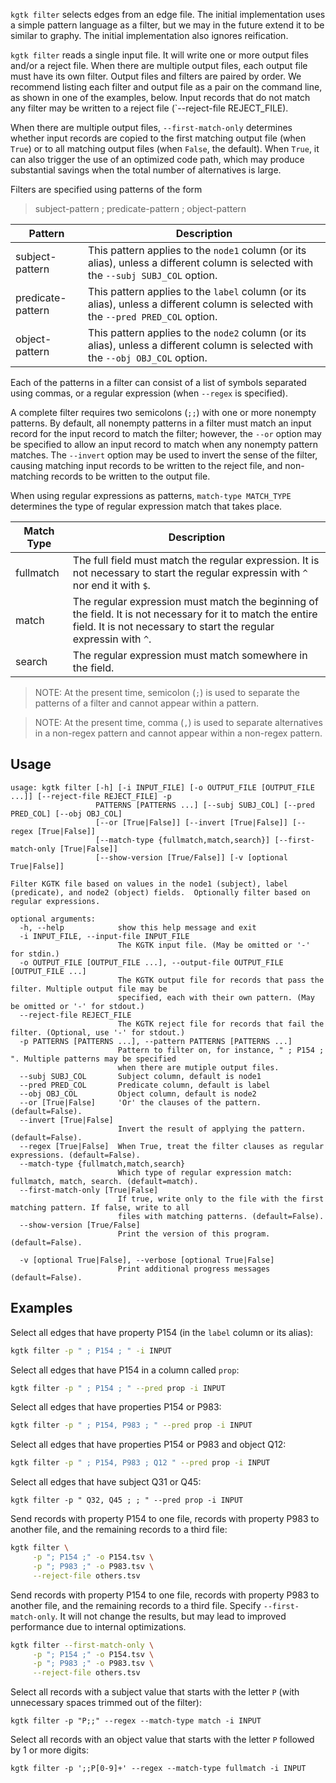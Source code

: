 `kgtk filter` selects edges from an edge file. The initial implementation uses
a simple pattern language as a filter, but we may in the future extend it to be
similar to graphy. The initial implementation also ignores reification.

`kgtk filter` reads a single input file. It will write one or more output files and/or a reject file.
When there are multiple output files, each output file must have its own filter.
Output files and filters are paired by order.  We recommend listing each filter
and output file as a pair on the command line, as shown in one of the examples, below.
Input records that do not match any filter may be written to a reject file
(`--reject-file REJECT_FILE).

When there are multiple output files, `--first-match-only` determines whether
input records are copied to the first matching output file (when `True`) or to
all matching output files (when `False`, the default).  When `True`, it can also trigger
the use of an optimized code path, which may produce substantial savings when the
total number of alternatives is large.

Filters are specified using patterns of the form

> subject-pattern ; predicate-pattern ; object-pattern

Pattern | Description
------- | -----------
subject-pattern | This pattern applies to the `node1` column (or its alias), unless a different column is selected with the `--subj SUBJ_COL` option.
predicate-pattern | This pattern applies to the `label` column (or its alias), unless a different column is selected with the `--pred PRED_COL` option.
object-pattern | This pattern applies to the `node2` column (or its alias), unless a different column is selected with the `--obj OBJ_COL` option.

Each of the patterns in a filter can consist of a list of symbols separated using commas,
or a regular expression (when `--regex` is specified).

A complete filter requires two semicolons (`;;`) with one or more nonempty patterns.  By default,
all nonempty patterns in a filter must match an input record for the input record to match the
filter; however, the `--or` option may be specified to allow an input record to match when any
nonempty pattern matches.  The `--invert` option may be used to invert the
sense of the filter, causing matching input records to be written to the
reject file, and non-matching records to be written to the output file.

When using regular expressions as patterns, `match-type MATCH_TYPE` determines the type of
regular expression match that takes place.

Match Type | Description
---------- | -----------
fullmatch  | The full field must match the regular expression.  It is not necessary to start the regular expressin with `^` nor end it with `$`.
match      | The regular expression must match the beginning of the field.  It is not necessary for it to match the entire field.  It is not necessary to start the regular expressin with `^`.
search     | The regular expression must match somewhere in the field.

> NOTE: At the present time, semicolon (`;`) is used to separate the patterns of a filter and cannot appear within a pattern.

> NOTE: At the present time, comma (`,`) is used to separate alternatives in a non-regex pattern and cannot appear within a non-regex pattern.

## Usage

```
usage: kgtk filter [-h] [-i INPUT_FILE] [-o OUTPUT_FILE [OUTPUT_FILE ...]] [--reject-file REJECT_FILE] -p
                   PATTERNS [PATTERNS ...] [--subj SUBJ_COL] [--pred PRED_COL] [--obj OBJ_COL]
                   [--or [True|False]] [--invert [True|False]] [--regex [True|False]]
                   [--match-type {fullmatch,match,search}] [--first-match-only [True|False]]
                   [--show-version [True/False]] [-v [optional True|False]]

Filter KGTK file based on values in the node1 (subject), label (predicate), and node2 (object) fields.  Optionally filter based on regular expressions.

optional arguments:
  -h, --help            show this help message and exit
  -i INPUT_FILE, --input-file INPUT_FILE
                        The KGTK input file. (May be omitted or '-' for stdin.)
  -o OUTPUT_FILE [OUTPUT_FILE ...], --output-file OUTPUT_FILE [OUTPUT_FILE ...]
                        The KGTK output file for records that pass the filter. Multiple output file may be
                        specified, each with their own pattern. (May be omitted or '-' for stdout.)
  --reject-file REJECT_FILE
                        The KGTK reject file for records that fail the filter. (Optional, use '-' for stdout.)
  -p PATTERNS [PATTERNS ...], --pattern PATTERNS [PATTERNS ...]
                        Pattern to filter on, for instance, " ; P154 ; ". Multiple patterns may be specified
                        when there are mutiple output files.
  --subj SUBJ_COL       Subject column, default is node1
  --pred PRED_COL       Predicate column, default is label
  --obj OBJ_COL         Object column, default is node2
  --or [True|False]     'Or' the clauses of the pattern. (default=False).
  --invert [True|False]
                        Invert the result of applying the pattern. (default=False).
  --regex [True|False]  When True, treat the filter clauses as regular expressions. (default=False).
  --match-type {fullmatch,match,search}
                        Which type of regular expression match: fullmatch, match, search. (default=match).
  --first-match-only [True|False]
                        If true, write only to the file with the first matching pattern. If false, write to all
                        files with matching patterns. (default=False).
  --show-version [True/False]
                        Print the version of this program. (default=False).

  -v [optional True|False], --verbose [optional True|False]
                        Print additional progress messages (default=False).
```

## Examples

Select all edges that have property P154 (in the `label` column or its alias):

```bash
kgtk filter -p " ; P154 ; " -i INPUT
```

Select all edges that have P154 in a column called `prop`:

```bash
kgtk filter -p " ; P154 ; " --pred prop -i INPUT
```

Select all edges that have properties P154 or P983:

```bash
kgtk filter -p " ; P154, P983 ; " --pred prop -i INPUT
```

Select all edges that have properties P154 or P983 and object Q12:

```bash
kgtk filter -p " ; P154, P983 ; Q12 " --pred prop -i INPUT
```

Select all edges that have subject Q31 or Q45:

```
kgtk filter -p " Q32, Q45 ; ; " --pred prop -i INPUT
```

Send records with property P154 to one file, records with property P983 to another file, and the remaining records to a third file:

```bash
kgtk filter \
     -p "; P154 ;" -o P154.tsv \
     -p "; P983 ;" -o P983.tsv \
     --reject-file others.tsv
```

Send records with property P154 to one file, records with property P983 to another file, and the remaining records to a third file.
Specify `--first-match-only`.  It will not change the results, but may lead to improved performance due to internal optimizations.

```bash
kgtk filter --first-match-only \
     -p "; P154 ;" -o P154.tsv \
     -p "; P983 ;" -o P983.tsv \
     --reject-file others.tsv
```

Select all records with a subject value that starts with the letter `P` (with
unnecessary spaces trimmed out of the filter):

```
kgtk filter -p "P;;" --regex --match-type match -i INPUT
```

Select all records with an object value that starts with the letter `P` followed by 1 or more digits:

```
kgtk filter -p ';;P[0-9]+' --regex --match-type fullmatch -i INPUT
```


